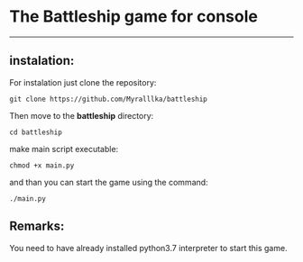 # The Battleship game for console
___
## instalation:
For instalation just clone the repository:
```
git clone https://github.com/Myralllka/battleship
```
Then move to the __battleship__ directory:
```
cd battleship
```
make main script executable:
```
chmod +x main.py
```
and than you can start the game using the command:
```
./main.py
```
## Remarks:
You need to have already installed python3.7 interpreter to start this game.

